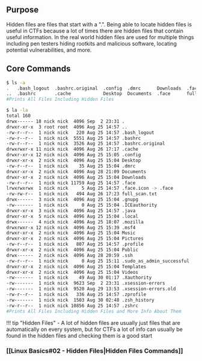## Purpose
Hidden files are files that start with a ".". Being able to locate hidden files is useful in CTFs because a lot of times there are hidden files that contain useful information. In the real world hidden files are used for multiple things including pen testers hiding rootkits and malicious software, locating potential vulnerabilities, and more.

## Core Commands
```bash
$ ls -a 
.   .bash_logout  .bashrc.original  .config  .dmrc      Downloads  .face.icon     .gnupg         .java   .mozilla  Music     .profile  .ssh                       Templates  .Xauthority       .xsession-errors.old  .zsh_history
..  .bashrc       .cache            Desktop  Documents  .face      full_scan.txt  .ICEauthority  .local  .msf4     Pictures  Public    .sudo_as_admin_successful  Videos     .xsession-errors  .zprofile             .zshrc
#Prints All Files Including Hidden Files

$ la -la
total 160
drwx------ 18 nick nick  4096 Sep  2 23:31 .
drwxr-xr-x  3 root root  4096 Aug 25 14:57 ..
-rw-r--r--  1 nick nick   220 Aug 25 14:57 .bash_logout
-rw-r--r--  1 nick nick  5551 Aug 25 14:57 .bashrc
-rw-r--r--  1 nick nick  3526 Aug 25 14:57 .bashrc.original
drwxrwxr-x 11 nick nick  4096 Aug 26 17:17 .cache
drwxr-xr-x 12 nick nick  4096 Aug 25 15:05 .config
drwxr-xr-x  2 nick nick  4096 Aug 25 15:04 Desktop
-rw-r--r--  1 nick nick    35 Aug 25 15:04 .dmrc
drwxr-xr-x  2 nick nick  4096 Aug 28 21:09 Documents
drwxr-xr-x  2 nick nick  4096 Aug 25 15:04 Downloads
-rw-r--r--  1 nick nick 11759 Aug 25 14:57 .face
lrwxrwxrwx  1 nick nick     5 Aug 25 14:57 .face.icon -> .face
-rw-rw-r--  1 nick nick   494 Aug 26 17:23 full_scan.txt
drwx------  3 nick nick  4096 Aug 25 15:04 .gnupg
-rw-------  1 nick nick     0 Aug 25 15:04 .ICEauthority
drwxr-xr-x  3 nick nick  4096 Aug 25 14:57 .java
drwxr-xr-x  5 nick nick  4096 Aug 25 15:04 .local
drwx------  4 nick nick  4096 Aug 25 18:07 .mozilla
drwxrwxr-x 12 nick nick  4096 Aug 25 15:39 .msf4
drwxr-xr-x  2 nick nick  4096 Aug 25 15:04 Music
drwxr-xr-x  2 nick nick  4096 Aug 25 15:04 Pictures
-rw-r--r--  1 nick nick   807 Aug 25 14:57 .profile
drwxr-xr-x  2 nick nick  4096 Aug 25 15:04 Public
drwx------  2 nick nick  4096 Aug 28 20:59 .ssh
-rw-r--r--  1 nick nick     0 Aug 25 15:11 .sudo_as_admin_successful
drwxr-xr-x  2 nick nick  4096 Aug 25 15:04 Templates
drwxr-xr-x  2 nick nick  4096 Aug 25 15:04 Videos
-rw-------  1 nick nick    49 Aug 30 01:17 .Xauthority
-rw-------  1 nick nick  9623 Sep  2 23:31 .xsession-errors
-rw-------  1 nick nick  9520 Aug 29 13:53 .xsession-errors.old
-rw-r--r--  1 nick nick   336 Aug 25 14:57 .zprofile
-rw-------  1 nick nick  1503 Aug 30 02:48 .zsh_history
-rw-r--r--  1 nick nick 10856 Aug 25 14:57 .zshrc
#Prints All Files Including Hidden Files and More Info About Them

```


!!! tip "Hidden Files" 
	- A lot of hidden files are usually just files that are automatically on every system, but for CTFs a lot of info can usually be found in the hidden files and checking them is a good start


### [[Linux Basics#02 - Hidden Files|Hidden Files Commands]]